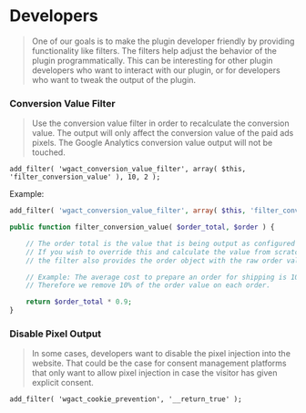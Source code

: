 # Developers

> One of our goals is to make the plugin developer friendly by providing functionality like filters. The filters help adjust the behavior of the plugin programmatically. This can be interesting for other plugin developers who want to interact with our plugin, or for developers who want to tweak the output of the plugin. 

### Conversion Value Filter

> Use the conversion value filter in order to recalculate the conversion value. The output will only affect the conversion value of the paid ads pixels. The Google Analytics conversion value output will not be touched. 

`add_filter( 'wgact_conversion_value_filter', array( $this, 'filter_conversion_value' ), 10, 2 );`


Example:

```php
add_filter( 'wgact_conversion_value_filter', array( $this, 'filter_conversion_value' ), 10, 2 );

public function filter_conversion_value( $order_total, $order ) {

    // The order total is the value that is being output as configured within the plugin
    // If you wish to override this and calculate the value from scratch, 
    // the filter also provides the order object with the raw order values.

    // Example: The average cost to prepare an order for shipping is 10% of the order value
    // Therefore we remove 10% of the order value on each order.

    return $order_total * 0.9;
}
```


### Disable Pixel Output

> In some cases, developers want to disable the pixel injection into the website. That could be the case for consent management platforms that only want to allow pixel injection in case the visitor has given explicit consent. 

`add_filter( 'wgact_cookie_prevention', '__return_true' );`
